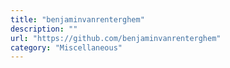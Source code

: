 ```yaml
---
title: "benjaminvanrenterghem"
description: ""
url: "https://github.com/benjaminvanrenterghem"
category: "Miscellaneous"
---
```


